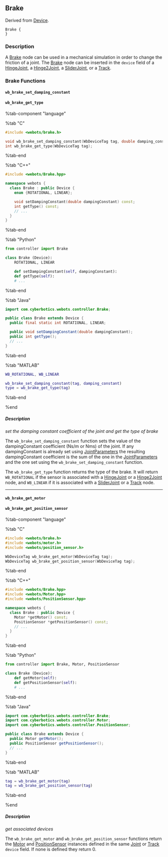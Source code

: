 ## Brake

Derived from [Device](device.md).

```
Brake {
}
```

### Description

A [Brake](#brake) node can be used in a mechanical simulation in order to change the friction of a joint.
The [Brake](#brake) node can be inserted in the `device` field of a [HingeJoint](hingejoint.md), a [Hinge2Joint](hinge2joint.md), a [SliderJoint](sliderjoint.md), or a [Track](track.md).

### Brake Functions

#### `wb_brake_set_damping_constant`
#### `wb_brake_get_type`

%tab-component "language"

%tab "C"

```c
#include <webots/brake.h>

void wb_brake_set_damping_constant(WbDeviceTag tag, double damping_constant);
int wb_brake_get_type(WbDeviceTag tag);
```
%tab-end

%tab "C++"

```cpp
#include <webots/Brake.hpp>

namespace webots {
  class Brake : public Device {
    enum {ROTATIONAL, LINEAR};

    void setDampingConstant(double dampingConstant) const;
    int getType() const;
    // ...
  }
}
```

%tab-end

%tab "Python"

```python
from controller import Brake

class Brake (Device):
    ROTATIONAL, LINEAR

    def setDampingConstant(self, dampingConstant):
    def getType(self):
    # ...
```

%tab-end

%tab "Java"

```java
import com.cyberbotics.webots.controller.Brake;

public class Brake extends Device {
  public final static int ROTATIONAL, LINEAR;

  public void setDampingConstant(double dampingConstant);
  public int getType();
  // ...
}
```

%tab-end

%tab "MATLAB"

```MATLAB
WB_ROTATIONAL, WB_LINEAR

wb_brake_set_damping_constant(tag, damping_constant)
type = wb_brake_get_type(tag)
```

%tab-end

%end

##### Description

*set the damping constant coefficient of the joint and get the type of brake*

The `wb_brake_set_damping_constant` function sets the value of the dampingConstant coefficient (Ns/m or Nms) of the joint.
If any dampingConstant is already set using [JointParameters](jointparameters.md) the resulting dampingConstant coefficient is the sum of the one in the [JointParameters](jointparameters.md) and the one set using the `wb_brake_set_damping_constant` function.

The `wb_brake_get_type` function returns the type of the brake.
It will return `WB_ROTATIONAL` if the sensor is associated with a [HingeJoint](hingejoint.md) or a [Hinge2Joint](hinge2joint.md) node, and `WB_LINEAR` if it is associated with a [SliderJoint](sliderjoint.md) or a [Track](track.md) node.

---

#### `wb_brake_get_motor`
#### `wb_brake_get_position_sensor`

%tab-component "language"

%tab "C"

```c
#include <webots/brake.h>
#include <webots/motor.h>
#include <webots/position_sensor.h>

WbDeviceTag wb_brake_get_motor(WbDeviceTag tag);
WbDeviceTag wb_brake_get_position_sensor(WbDeviceTag tag);
```

%tab-end

%tab "C++"

```cpp
#include <webots/Brake.hpp>
#include <webots/Motor.hpp>
#include <webots/PositionSensor.hpp>

namespace webots {
  class Brake : public Device {
    Motor *getMotor() const;
    PositionSensor *getPositionSensor() const;
    // ...
  }
}
```

%tab-end

%tab "Python"

```python
from controller import Brake, Motor, PositionSensor

class Brake (Device):
    def getMotor(self):
    def getPositionSensor(self):
    # ...
```

%tab-end

%tab "Java"

```java
import com.cyberbotics.webots.controller.Brake;
import com.cyberbotics.webots.controller.Motor;
import com.cyberbotics.webots.controller.PositionSensor;

public class Brake extends Device {
  public Motor getMotor();
  public PositionSensor getPositionSensor();
  // ...
}
```

%tab-end

%tab "MATLAB"

```MATLAB
tag = wb_brake_get_motor(tag)
tag = wb_brake_get_position_sensor(tag)
```

%tab-end

%end

##### Description

*get associated devices*

The `wb_brake_get_motor` and `wb_brake_get_position_sensor` functions return the [Motor](motor.md) and [PositionSensor](positionsensor.md) instances defined in the same [Joint](joint.md) or [Track](track.md) `device` field.
If none is defined they return 0.
